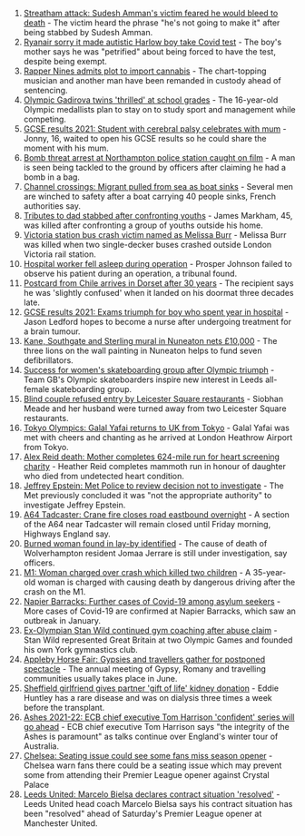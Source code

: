 1. [Streatham attack: Sudesh Amman's victim feared he would bleed to death](https://www.bbc.co.uk/news/uk-england-london-58187861) - The victim heard the phrase "he's not going to make it" after being stabbed by Sudesh Amman.
2. [Ryanair sorry it made autistic Harlow boy take Covid test](https://www.bbc.co.uk/news/uk-england-essex-58184608) - The boy's mother says he was "petrified" about being forced to have the test, despite being exempt.
3. [Rapper Nines admits plot to import cannabis](https://www.bbc.co.uk/news/uk-england-london-58190579) - The chart-topping musician and another man have been remanded in custody ahead of sentencing.
4. [Olympic Gadirova twins 'thrilled' at school grades](https://www.bbc.co.uk/news/uk-england-beds-bucks-herts-58187027) - The 16-year-old Olympic medallists plan to stay on to study sport and management while competing.
5. [GCSE results 2021: Student with cerebral palsy celebrates with mum](https://www.bbc.co.uk/news/uk-england-nottinghamshire-58190943) - Jonny, 16, waited to open his GCSE results so he could share the moment with his mum.
6. [Bomb threat arrest at Northampton police station caught on film](https://www.bbc.co.uk/news/uk-england-northamptonshire-58187469) - A man is seen being tackled to the ground by officers after claiming he had a bomb in a bag.
7. [Channel crossings: Migrant pulled from sea as boat sinks](https://www.bbc.co.uk/news/uk-england-kent-58189312) - Several men are winched to safety after a boat carrying 40 people sinks, French authorities say.
8. [Tributes to dad stabbed after confronting youths](https://www.bbc.co.uk/news/uk-england-london-58186688) - James Markham, 45, was killed after confronting a group of youths outside his home.
9. [Victoria station bus crash victim named as Melissa Burr](https://www.bbc.co.uk/news/uk-england-london-58187859) - Melissa Burr was killed when two single-decker buses crashed outside London Victoria rail station.
10. [Hospital worker fell asleep during operation](https://www.bbc.co.uk/news/uk-england-devon-58185529) - Prosper Johnson failed to observe his patient during an operation, a tribunal found.
11. [Postcard from Chile arrives in Dorset after 30 years](https://www.bbc.co.uk/news/uk-england-hampshire-58179661) - The recipient says he was 'slightly confused' when it landed on his doormat three decades late.
12. [GCSE results 2021: Exams triumph for boy who spent year in hospital](https://www.bbc.co.uk/news/uk-england-derbyshire-58166542) - Jason Ledford hopes to become a nurse after undergoing treatment for a brain tumour.
13. [Kane, Southgate and Sterling mural in Nuneaton nets £10,000](https://www.bbc.co.uk/news/uk-england-coventry-warwickshire-58188675) - The three lions on the wall painting in Nuneaton helps to fund seven defibrillators.
14. [Success for women's skateboarding group after Olympic triumph](https://www.bbc.co.uk/news/uk-england-leeds-58178634) - Team GB's Olympic skateboarders inspire new interest in Leeds all-female skateboarding group.
15. [Blind couple refused entry by Leicester Square restaurants](https://www.bbc.co.uk/news/uk-england-london-58176720) - Siobhan Meade and her husband were turned away from two Leicester Square restaurants.
16. [Tokyo Olympics: Galal Yafai returns to UK from Tokyo](https://www.bbc.co.uk/news/uk-england-birmingham-58151399) - Galal Yafai was met with cheers and chanting as he arrived at London Heathrow Airport from Tokyo.
17. [Alex Reid death: Mother completes 624-mile run for heart screening charity](https://www.bbc.co.uk/news/uk-england-south-yorkshire-58152905) - Heather Reid completes mammoth run in honour of daughter who died from undetected heart condition.
18. [Jeffrey Epstein: Met Police to review decision not to investigate](https://www.bbc.co.uk/news/uk-england-london-58186118) - The Met previously concluded it was "not the appropriate authority" to investigate Jeffrey Epstein.
19. [A64 Tadcaster: Crane fire closes road eastbound overnight](https://www.bbc.co.uk/news/uk-england-york-north-yorkshire-58184494) - A section of the A64 near Tadcaster will remain closed until Friday morning, Highways England say.
20. [Burned woman found in lay-by identified](https://www.bbc.co.uk/news/uk-england-stoke-staffordshire-58185660) - The cause of death of Wolverhampton resident Jomaa Jerrare is still under investigation, say officers.
21. [M1: Woman charged over crash which killed two children](https://www.bbc.co.uk/news/uk-england-beds-bucks-herts-58189059) - A 35-year-old woman is charged with causing death by dangerous driving after the crash on the M1.
22. [Napier Barracks: Further cases of Covid-19 among asylum seekers](https://www.bbc.co.uk/news/uk-england-kent-58186216) - More cases of Covid-19 are confirmed at Napier Barracks, which saw an outbreak in January.
23. [Ex-Olympian Stan Wild continued gym coaching after abuse claim](https://www.bbc.co.uk/news/uk-england-york-north-yorkshire-58169460) - Stan Wild represented Great Britain at two Olympic Games and founded his own York gymnastics club.
24. [Appleby Horse Fair: Gypsies and travellers gather for postponed spectacle](https://www.bbc.co.uk/news/uk-england-cumbria-58184220) - The annual meeting of Gypsy, Romany and travelling communities usually takes place in June.
25. [Sheffield girlfriend gives partner 'gift of life' kidney donation](https://www.bbc.co.uk/news/uk-england-south-yorkshire-58178126) - Eddie Huntley has a rare disease and was on dialysis three times a week before the transplant.
26. [Ashes 2021-22: ECB chief executive Tom Harrison 'confident' series will go ahead](https://www.bbc.co.uk/sport/cricket/58186413) - ECB chief executive Tom Harrison says "the integrity of the Ashes is paramount" as talks continue over England's winter tour of Australia.
27. [Chelsea: Seating issue could see some fans miss season opener](https://www.bbc.co.uk/sport/football/58185651) - Chelsea warn fans there could be a seating issue which may prevent some from attending their Premier League opener against Crystal Palace
28. [Leeds United: Marcelo Bielsa declares contract situation 'resolved'](https://www.bbc.co.uk/sport/football/58183586) - Leeds United head coach Marcelo Bielsa says his contract situation has been "resolved" ahead of Saturday's Premier League opener at Manchester United.
